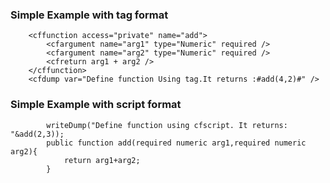 ### Simple Example with tag format

```lucee+trycf
 	<cffunction access="private" name="add">
		<cfargument name="arg1" type="Numeric" required />
		<cfargument name="arg2" type="Numeric" required />
	 	<cfreturn arg1 + arg2 />   
	</cffunction>
	<cfdump var="Define function Using tag.It returns :#add(4,2)#" />
```
### Simple Example with script format

```luceescript+trycf
		writeDump("Define function using cfscript. It returns: "&add(2,3));
		public function add(required numeric arg1,required numeric arg2){
			return arg1+arg2;
		}
```